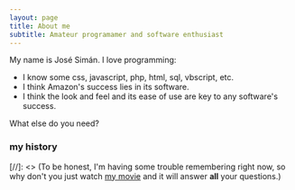 ```yaml
---
layout: page
title: About me
subtitle: Amateur programamer and software enthusiast
---
```


My name is José Simán. I love programming:

- I know some css, javascript, php, html, sql, vbscript, etc.
- I think Amazon's success lies in its software.
- I think the look and feel and its ease of use are key to any software's success.

What else do you need?

### my history

[//]: <> (To be honest, I'm having some trouble remembering right now, so why don't you just watch [my movie](http://en.wikipedia.org/wiki/The_Princess_Bride_%28film%29) and it will answer **all** your questions.)